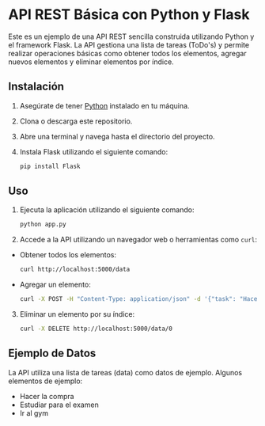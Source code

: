 # API REST Básica con Python y Flask

Este es un ejemplo de una API REST sencilla construida utilizando Python y el framework Flask. La API gestiona una lista de tareas (ToDo's) y permite realizar operaciones básicas como obtener todos los elementos, agregar nuevos elementos y eliminar elementos por índice.

## Instalación

1. Asegúrate de tener [Python](https://www.python.org/) instalado en tu máquina.

2. Clona o descarga este repositorio.

3. Abre una terminal y navega hasta el directorio del proyecto.

4. Instala Flask utilizando el siguiente comando:

   ```bash
   pip install Flask
   ```

## Uso

1. Ejecuta la aplicación utilizando el siguiente comando:
  
   ```bash
   python app.py
   ```
2. Accede a la API utilizando un navegador web o herramientas como `curl`:
 
  - Obtener todos los elementos:

    ```bash
    curl http://localhost:5000/data
    ```
  - Agregar un elemento:

    ```bash
    curl -X POST -H "Content-Type: application/json" -d '{"task": "Hacer compras"}' http://localhost:5000/data
    ```
3. Eliminar un elemento por su índice:

    ```bash
    curl -X DELETE http://localhost:5000/data/0
    ```

## Ejemplo de Datos

La API utiliza una lista de tareas (data) como datos de ejemplo. Algunos elementos de ejemplo:

- Hacer la compra
- Estudiar para el examen
- Ir al gym